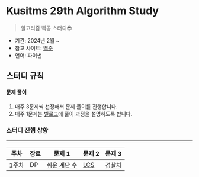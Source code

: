 # Kusitms 29th Algorithm Study

> 알고리즘 빡공 스터디😎

- 기간: 2024년 2월 ~
- 참고 사이트: [백준](https://www.acmicpc.net/)
- 언어: 파이썬

## 스터디 규칙

#### 문제 풀이

1. 매주 3문제씩 선정해서 문제 풀이를 진행합니다.
2. 매주 1문제는 [벨로그](https://velog.io/@j2noo/posts)에 풀이 과정을 설명하도록 합니다.


### 스터디 진행 상황

---

| **주차** | **장르** | **문제 1**                                            | **문제 2**                                  | **문제 3**                                     |
| -------- | -------- | ----------------------------------------------------- | ------------------------------------------- | ---------------------------------------------- |
| 1주차    | DP       | [쉬운 계단 수](https://www.acmicpc.net/problem/10844) | [LCS](https://www.acmicpc.net/problem/9251) | [경찰차](https://www.acmicpc.net/problem/2618) |
